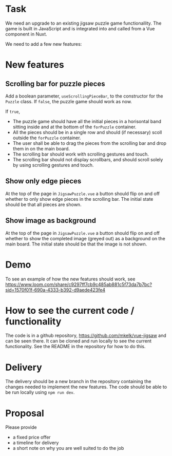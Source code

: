 # Task

We need an upgrade to an existing jigsaw puzzle game functionallity.
The game is built in JavaScript and is integrated into and called from a Vue component in Nuxt.

We need to add a few new features:

# New features

## Scrolling bar for puzzle pieces

Add a boolean parameter, `useScrollingPieceBar`, to the constructor for the `Puzzle` class. If `false`, the puzzle game should work as now.

If `true`, 
 - The puzzle game should have all the initial pieces in a horisontal band sitting inside and at the bottom of the `forPuzzle` container. 
 - All the pieces should be in a single row and should (if necessary) scoll outside the `forPuzzle` container.
 - The user shall be able to drag the pieces from the scrolling bar and drop them in on the main board.
 - The scrolling bar should work with scrolling gestures and touch.
 - The scrolling bar should not display scrollbars, and should scroll solely by using scrolling gestures and touch.

## Show only edge pieces
At the top of the page in `JigsawPuzzle.vue` a button should flip on and off whether to only show edge pieces in the scrolling bar. The initial state should be that all pieces are shown.

## Show image as background
At the top of the page in `JigsawPuzzle.vue` a button should flip on and off whether to show the completed image (greyed out) as a background on the main board. The initial state should be that the image is not shown.

# Demo

To see an example of how the new features should work, see https://www.loom.com/share/c9297ff7cb9c485ab881c5f73da7b7bc?sid=1570f01f-690a-4333-b392-d9aede423fe4 


# How to see the current code / functionality

The code is in a github repository, https://github.com/mkelk/vue-jigsaw and can be seen there. It can be cloned and run locally to see the current functionality. See the README in the repository for how to do this.


# Delivery

The delivery should be a new branch in the repository containing the changes needed to implement the new features. The code should be able to be run locally using `npm run dev`.

# Proposal

Please provide

- a fixed price offer
- a timeline for delivery
- a short note on why you are well suited to do the job
